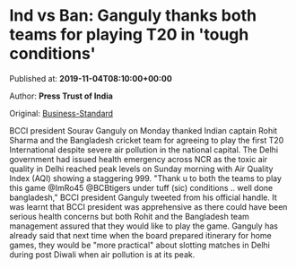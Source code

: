 
# Ind vs Ban: Ganguly thanks both teams for playing T20 in 'tough conditions'

Published at: **2019-11-04T08:10:00+00:00**

Author: **Press Trust of India**

Original: [Business-Standard](https://www.business-standard.com/article/pti-stories/bcci-president-ganguly-thanks-india-and-bangladesh-teams-for-playing-t20i-in-tough-conditions-119110400460_1.html)

BCCI president Sourav Ganguly on Monday thanked Indian captain Rohit Sharma and the Bangladesh cricket team for agreeing to play the first T20 International despite severe air pollution in the national capital.
The Delhi government had issued health emergency across NCR as the toxic air quality in Delhi reached peak levels on Sunday morning with Air Quality Index (AQI) showing a staggering 999.
"Thank u to both the teams to play this game @ImRo45 @BCBtigers under tuff (sic) conditions .. well done bangladesh," BCCI president Ganguly tweeted from his official handle.
It was learnt that BCCI president was apprehensive as there could have been serious health concerns but both Rohit and the Bangladesh team management assured that they would like to play the game.
Ganguly has already said that next time when the board prepared itinerary for home games, they would be "more practical" about slotting matches in Delhi during post Diwali when air pollution is at its peak.
